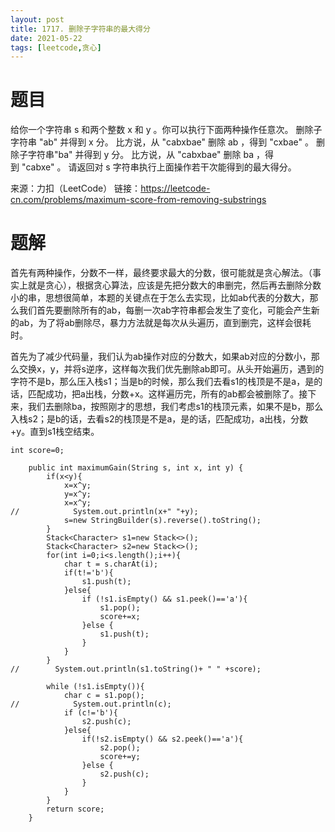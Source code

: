 ```yaml
---
layout: post
title: 1717. 删除子字符串的最大得分
date: 2021-05-22
tags: [leetcode,贪心]
---
```

# 题目
给你一个字符串 s 和两个整数 x 和 y 。你可以执行下面两种操作任意次。
删除子字符串 "ab" 并得到 x 分。
比方说，从 "cabxbae" 删除 ab ，得到 "cxbae" 。
删除子字符串"ba" 并得到 y 分。
比方说，从 "cabxbae" 删除 ba ，得到 "cabxe" 。
请返回对 s 字符串执行上面操作若干次能得到的最大得分。


来源：力扣（LeetCode）
链接：https://leetcode-cn.com/problems/maximum-score-from-removing-substrings


# 题解
首先有两种操作，分数不一样，最终要求最大的分数，很可能就是贪心解法。（事实上就是贪心），根据贪心算法，应该是先把分数大的串删完，然后再去删除分数小的串，思想很简单，本题的关键点在于怎么去实现，比如ab代表的分数大，那么我们首先要删除所有的ab，每删一次ab字符串都会发生了变化，可能会产生新的ab，为了将ab删除尽，暴力方法就是每次从头遍历，直到删完，这样会很耗时。

首先为了减少代码量，我们认为ab操作对应的分数大，如果ab对应的分数小，那么交换x，y，并将s逆序，这样每次我们优先删除ab即可。从头开始遍历，遇到的字符不是b，那么压入栈s1；当是b的时候，那么我们去看s1的栈顶是不是a，是的话，匹配成功，把a出栈，分数+x。这样遍历完，所有的ab都会被删除了。接下来，我们去删除ba，按照刚才的思想，我们考虑s1的栈顶元素，如果不是b，那么入栈s2；是b的话，去看s2的栈顶是不是a，是的话，匹配成功，a出栈，分数+y。直到s1栈空结束。
```
int score=0;

    public int maximumGain(String s, int x, int y) {
        if(x<y){
            x=x^y;
            y=x^y;
            x=x^y;
//            System.out.println(x+" "+y);
            s=new StringBuilder(s).reverse().toString();
        }
        Stack<Character> s1=new Stack<>();
        Stack<Character> s2=new Stack<>();
        for(int i=0;i<s.length();i++){
            char t = s.charAt(i);
            if(t!='b'){
                s1.push(t);
            }else{
                if (!s1.isEmpty() && s1.peek()=='a'){
                    s1.pop();
                    score+=x;
                }else {
                    s1.push(t);
                }
            }
        }
//        System.out.println(s1.toString()+ " " +score);

        while (!s1.isEmpty()){
            char c = s1.pop();
//            System.out.println(c);
            if (c!='b'){
                s2.push(c);
            }else{
                if(!s2.isEmpty() && s2.peek()=='a'){
                    s2.pop();
                    score+=y;
                }else {
                    s2.push(c);
                }
            }
        }
        return score;
    }
```